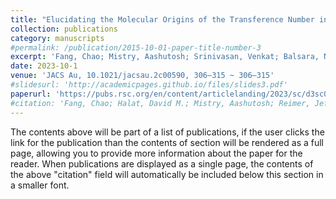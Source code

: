 ```yaml
---
title: "Elucidating the Molecular Origins of the Transference Number in Battery Electrolytes Using Computer Simulations"
collection: publications
category: manuscripts
#permalink: /publication/2015-10-01-paper-title-number-3
excerpt: 'Fang, Chao; Mistry, Aashutosh; Srinivasan, Venkat; Balsara, Nitash P.; Wang, Rui'
date: 2023-10-1
venue: 'JACS Au, 10.1021/jacsau.2c00590, 306–315 ~ 306–315'
#slidesurl: 'http://academicpages.github.io/files/slides3.pdf'
paperurl: 'https://pubs.rsc.org/en/content/articlelanding/2023/sc/d3sc01158e'
#citation: 'Fang, Chao; Halat, David M.; Mistry, Aashutosh; Reimer, Jeffrey A.; Balsara, Nitash P.; Wang, Rui'
---
```


The contents above will be part of a list of publications, if the user clicks the link for the publication than the contents of section will be rendered as a full page, allowing you to provide more information about the paper for the reader. When publications are displayed as a single page, the contents of the above "citation" field will automatically be included below this section in a smaller font.
